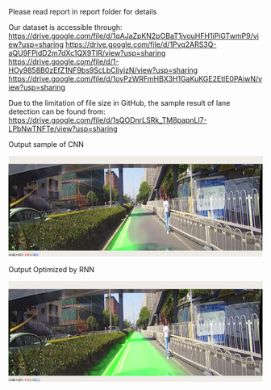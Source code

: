 Please read report in report folder for details

Our dataset is accessible through: https://drive.google.com/file/d/1qAJaZpKN2pOBaT1jvouHFH1iPiGTwmP9/view?usp=sharing
https://drive.google.com/file/d/1Pvq2ARS3Q-aQU9FPidD2m7dXc1QX9TIR/view?usp=sharing
https://drive.google.com/file/d/1-HOy9858B0zEfZ1NF9bs9ScLbCIiyjzN/view?usp=sharing
https://drive.google.com/file/d/1ovPzWRFmHBX3H1GaKuKGE2EtlE0PAiwN/view?usp=sharing

Due to the limitation of file size in GitHub, the sample result of lane detection can be found from:
https://drive.google.com/file/d/1sQODnrLSRk_TM8papnLl7-LPbNwTNFTe/view?usp=sharing

Output sample of CNN
<p align="center">
  <img src="https://github.com/Spozder/LaneDetectionNNProject/blob/ShenBranch/Results/UnderBridgeCNN.png" width="800px" height="200px"/>
</p>

Output Optimized by RNN
<p align="center">
  <img src="https://github.com/Spozder/LaneDetectionNNProject/blob/ShenBranch/Results/UnderBridgeCombined.png" width="800px" height="200px"/>
</p>
